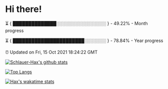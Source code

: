 # Hi there!

⏳ { ██████████████░░░░░░░░░░░░░░░░ } - 49.22% - Month progress

⏳ { ███████████████████████░░░░░░░ } - 78.84% - Year progress

⏰ Updated on Fri, 15 Oct 2021 18:24:22 GMT


[![Schlauer-Hax's github stats](https://github-readme-stats.vercel.app/api?username=Schlauer-Hax&show_icons=true&theme=dark&count_private=true)](https://github.com/Schlauer-Hax)


[![Top Langs](https://github-readme-stats.vercel.app/api/top-langs/?username=Schlauer-Hax&layout=compact&theme=dark)](https://github.com/Schlauer-Hax?tab=repositories)


[![Hax's wakatime stats](https://github-readme-stats.vercel.app/api/wakatime?username=Hax&theme=dark)](https://wakatime.com/@Hax)

